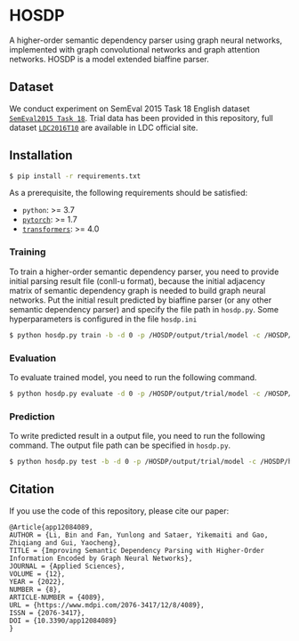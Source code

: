 # HOSDP

A higher-order semantic dependency parser using graph neural networks, implemented with graph convolutional networks and graph attention networks.
HOSDP is a model extended biaffine parser. 

## Dataset
We conduct experiment on SemEval 2015 Task 18 English dataset [`SemEval2015 Task 18`](https://alt.qcri.org/semeval2015/task18/). 
Trial data has been provided in this repository, full dataset [`LDC2016T10`](https://catalog.ldc.upenn.edu/LDC2016T10) are available in LDC official site.

## Installation

```sh
$ pip install -r requirements.txt
```


As a prerequisite, the following requirements should be satisfied:
* `python`: >= 3.7
* [`pytorch`](https://github.com/pytorch/pytorch): >= 1.7
* [`transformers`](https://github.com/huggingface/transformers): >= 4.0


### Training

To train a higher-order semantic dependency parser, you need to provide initial parsing result file (conll-u format),
because the initial adjacency matrix of semantic dependency graph is needed to build graph neural networks. 
Put the initial result predicted by biaffine parser (or any other semantic dependency parser) 
and specify the file path in `hosdp.py`.
Some hyperparameters is configured in the file `hosdp.ini`
```sh
$ python hosdp.py train -b -d 0 -p /HOSDP/output/trial/model -c /HOSDP/hosdp.ini
```

### Evaluation

To evaluate trained model, you need to run the following command.
```sh
$ python hosdp.py evaluate -d 0 -p /HOSDP/output/trial/model -c /HOSDP/hosdp.ini
```

### Prediction
To write predicted result in a output file, you need to run the following command. The output file path can be specified in `hosdp.py`. 
```sh
$ python hosdp.py test -b -d 0 -p /HOSDP/output/trial/model -c /HOSDP/hosdp.ini
```

## Citation
If you use the code of this repository, please cite our paper:
```
@Article{app12084089,
AUTHOR = {Li, Bin and Fan, Yunlong and Sataer, Yikemaiti and Gao, Zhiqiang and Gui, Yaocheng},
TITLE = {Improving Semantic Dependency Parsing with Higher-Order Information Encoded by Graph Neural Networks},
JOURNAL = {Applied Sciences},
VOLUME = {12},
YEAR = {2022},
NUMBER = {8},
ARTICLE-NUMBER = {4089},
URL = {https://www.mdpi.com/2076-3417/12/8/4089},
ISSN = {2076-3417},
DOI = {10.3390/app12084089}
}
```

